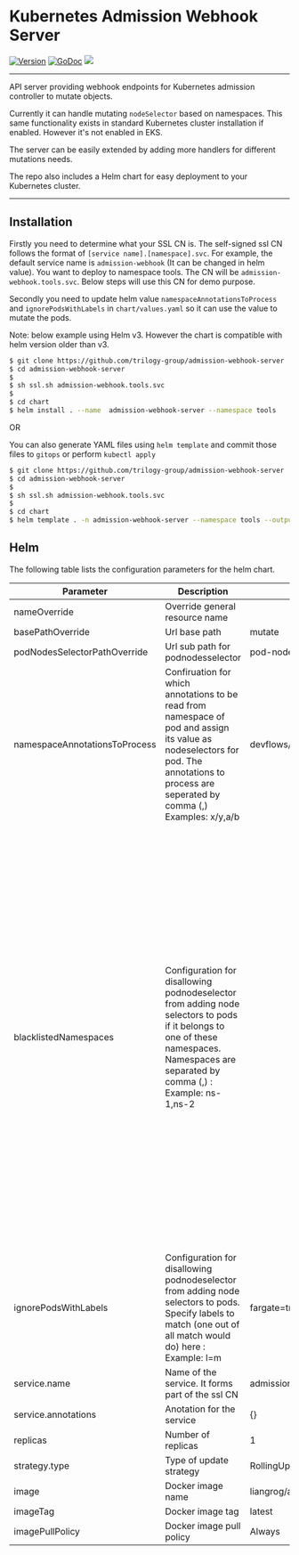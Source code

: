 # Kubernetes Admission Webhook Server

[![Version](https://img.shields.io/github/v/release/liangrog/admission-webhook-server)](https://github.com/liangrog/admission-webhook-server/releases)
[![GoDoc](https://godoc.org/github.com/liangrog/admission-webhook-server?status.svg)](https://godoc.org/github.com/liangrog/admission-webhook-server)
![](https://github.com/liangrog/admission-webhook-server/workflows/Release/badge.svg)

---

API server providing webhook endpoints for Kubernetes admission controller to mutate objects.

Currently it can handle mutating `nodeSelector` based on namespaces. This same functionality exists in standard Kubernetes cluster installation if enabled. However it's not enabled in EKS.

The server can be easily extended by adding more handlers for different mutations needs.

The repo also includes a Helm chart for easy deployment to your Kubernetes cluster.

---

## Installation

Firstly you need to determine what your SSL CN is. The self-signed ssl CN follows the format of `[service name].[namespace].svc`. For example, the default service name is `admission-webhook` (It can be changed in helm value). You want to deploy to namespace tools. The CN will be `admission-webhook.tools.svc`. Below steps will use this CN for demo purpose.

Secondly you need to update helm value `namespaceAnnotationsToProcess` and `ignorePodsWithLabels` in `chart/values.yaml` so it can use the value to mutate the pods.

Note: below example using Helm v3. However the chart is compatible with helm version older than v3.

```sh
$ git clone https://github.com/trilogy-group/admission-webhook-server
$ cd admission-webhook-server
$
$ sh ssl.sh admission-webhook.tools.svc
$
$ cd chart
$ helm install . --name  admission-webhook-server --namespace tools
```

OR

You can also generate YAML files using `helm template` and commit those files to `gitops` or perform `kubectl apply`

```sh
$ git clone https://github.com/trilogy-group/admission-webhook-server
$ cd admission-webhook-server
$
$ sh ssl.sh admission-webhook.tools.svc
$
$ cd chart
$ helm template . -n admission-webhook-server --namespace tools --output-dir admission-webhook-server
```

## Helm

The following table lists the configuration parameters for the helm chart.

| Parameter  | Description  | Default  | Purpose |
|---|---|---|---|
| nameOverride  | Override general resource name   |   | |
| basePathOverride  | Url base path   | mutate  | |
| podNodesSelectorPathOverride  | Url sub path for podnodesselector  | pod-nodes-selector  | |
| namespaceAnnotationsToProcess  | Confiruation for which annotations to be read from namespace of pod and assign its value as nodeselectors for pod. The annotations to process are seperated by comma (,) Examples: x/y,a/b  |  devflows/node-selector | |
| blacklistedNamespaces | Configuration for disallowing podnodeselector from adding node selectors to pods if it belongs to one of these namespaces. Namespaces are separated by comma (,) : Example: ns-1,ns-2 | |Even though Devflows features are implemented by flows in devflows-utilities-master we don't want to mark them critical because flows can handle node failures and don't need to be marked critical. Also, these flows can actually be very disruptive to the really critical processes because the number of live pods in these flows can fluctuate widely and increase CPU pressure on the critical nodes. |
| ignorePodsWithLabels | Configuration for disallowing podnodeselector from adding node selectors to pods. Specify labels to match (one out of all match would do) here : Example: l=m | fargate=true,eventing.knative.dev/broker=default | |
| service.name  | Name of the service. It forms part of the ssl CN  | admission-webhook  | |
| service.annotations  | Anotation for the service  | {} | |
| replicas | Number of replicas  | 1  | |
| strategy.type  | Type of update strategy  | RollingUpdate  | |
| image  | Docker image name  | liangrog/admission-webhook-server  | |
| imageTag  | Docker image tag  | latest  | |
| imagePullPolicy  | Docker image pull policy  | Always  | |
